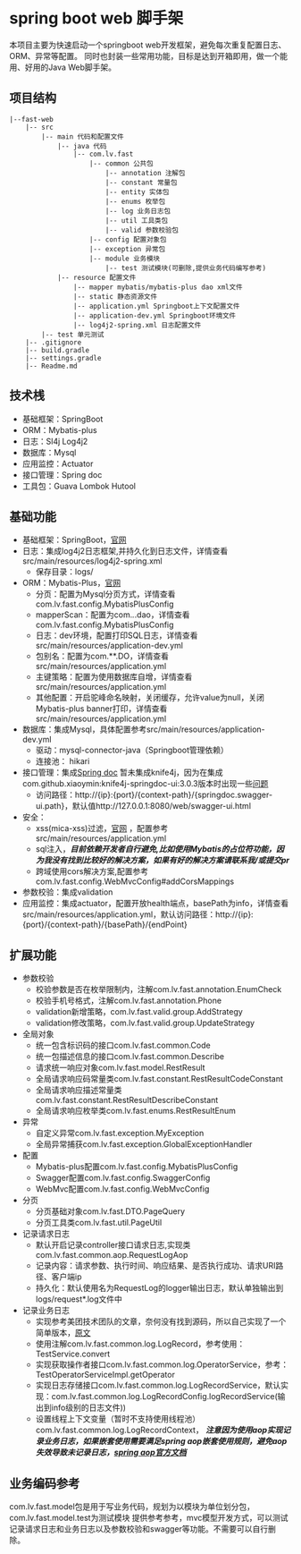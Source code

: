 # spring boot web 脚手架
本项目主要为快速启动一个springboot web开发框架，避免每次重复配置日志、ORM、异常等配置。
同时也封装一些常用功能，目标是达到开箱即用，做一个能用、好用的Java Web脚手架。
## 项目结构
```
|--fast-web  
    |-- src  
        |-- main 代码和配置文件  
            |-- java 代码  
                |-- com.lv.fast  
                    |-- common 公共包
                        |-- annotation 注解包  
                        |-- constant 常量包  
                        |-- entity 实体包  
                        |-- enums 枚举包
                        |-- log 业务日志包  
                        |-- util 工具类包  
                        |-- valid 参数校验包  
                    |-- config 配置对象包  
                    |-- exception 异常包  
                    |-- module 业务模块
                        |-- test 测试模块(可删除,提供业务代码编写参考)
            |-- resource 配置文件  
                |-- mapper mybatis/mybatis-plus dao xml文件  
                |-- static 静态资源文件  
                |-- application.yml Springboot上下文配置文件  
                |-- application-dev.yml Springboot环境文件  
                |-- log4j2-spring.xml 日志配置文件  
        |-- test 单元测试  
    |-- .gitignore  
    |-- build.gradle  
    |-- settings.gradle  
    |-- Readme.md
```
## 技术桟
- 基础框架：SpringBoot
- ORM：Mybatis-plus
- 日志：Sl4j Log4j2
- 数据库：Mysql
- 应用监控：Actuator
- 接口管理：Spring doc
- 工具包：Guava Lombok Hutool
## 基础功能
- 基础框架：SpringBoot，[官网](https://spring.io/projects/spring-boot)
- 日志：集成log4j2日志框架,并持久化到日志文件，详情查看src/main/resources/log4j2-spring.xml
  - 保存目录：logs/
- ORM：Mybatis-Plus，[官网](https://mp.baomidou.com/)
  - 分页：配置为Mysql分页方式，详情查看com.lv.fast.config.MybatisPlusConfig
  - mapperScan：配置为com.*.*.dao，详情查看com.lv.fast.config.MybatisPlusConfig
  - 日志：dev环境，配置打印SQL日志，详情查看src/main/resources/application-dev.yml
  - 包别名：配置为com.**.DO，详情查看src/main/resources/application.yml
  - 主键策略：配置为使用数据库自增，详情查看src/main/resources/application.yml
  - 其他配置：开启驼峰命名映射，关闭缓存，允许value为null，关闭Mybatis-plus banner打印，详情查看src/main/resources/application.yml
- 数据库：集成Mysql，具体配置参考src/main/resources/application-dev.yml
  - 驱动：mysql-connector-java（Springboot管理依赖）
  - 连接池： hikari
- 接口管理：集成[Spring doc](https://springdoc.org/#properties) 暂未集成knife4j，因为在集成com.github.xiaoymin:knife4j-springdoc-ui:3.0.3版本时出现一些[问题](https://gitee.com/xiaoym/knife4j/issues/I4J6R7)
  - 访问路径：http://{ip}:{port}/{context-path}/{springdoc.swagger-ui.path}，默认值http://127.0.0.1:8080/web/swagger-ui.html
- 安全：
  - xss(mica-xss)过滤，[官网](https://gitee.com/596392912/mica/tree/master/mica-xss) ，配置参考src/main/resources/application.yml
  - sql注入，***目前依赖开发者自行避免,比如使用Mybatis的占位符功能，因为我没有找到比较好的解决方案，如果有好的解决方案请联系我/或提交pr***
  - 跨域使用cors解决方案,配置参考com.lv.fast.config.WebMvcConfig#addCorsMappings
- 参数校验：集成validation
- 应用监控：集成actuator，配置开放health端点，basePath为info，详情查看src/main/resources/application.yml，默认访问路径：http://{ip}:{port}/{context-path}/{basePath}/{endPoint}
## 扩展功能
  - 参数校验
    - 校验参数是否在枚举限制内，注解com.lv.fast.annotation.EnumCheck
    - 校验手机号格式，注解com.lv.fast.annotation.Phone
    - validation新增策略，com.lv.fast.valid.group.AddStrategy
    - validation修改策略，com.lv.fast.valid.group.UpdateStrategy
  - 全局对象
    - 统一包含标识码的接口com.lv.fast.common.Code
    - 统一包描述信息的接口com.lv.fast.common.Describe
    - 请求统一响应对象com.lv.fast.model.RestResult
    - 全局请求响应码常量类com.lv.fast.constant.RestResultCodeConstant
    - 全局请求响应描述常量类com.lv.fast.constant.RestResultDescribeConstant
    - 全局请求响应枚举类com.lv.fast.enums.RestResultEnum
  - 异常
    - 自定义异常com.lv.fast.exception.MyException
    - 全局异常捕获com.lv.fast.exception.GlobalExceptionHandler
  - 配置
    - Mybatis-plus配置com.lv.fast.config.MybatisPlusConfig
    - Swagger配置com.lv.fast.config.SwaggerConfig
    - WebMvc配置com.lv.fast.config.WebMvcConfig
  - 分页
    - 分页基础对象com.lv.fast.DTO.PageQuery
    - 分页工具类com.lv.fast.util.PageUtil
  - 记录请求日志
    - 默认开启记录controller接口请求日志,实现类com.lv.fast.common.aop.RequestLogAop
    - 记录内容：请求参数、执行时间、响应结果、是否执行成功、请求URI路径、客户端ip
    - 持久化：默认使用名为RequestLog的logger输出日志，默认单独输出到logs/request*.log文件中
  - 记录业务日志
    - 实现参考美团技术团队的文章，奈何没有找到源码，所以自己实现了一个简单版本，[原文](https://mp.weixin.qq.com/s/JC51S_bI02npm4CE5NEEow)
    - 使用注解com.lv.fast.common.log.LogRecord，参考使用：TestService.convert
    - 实现获取操作者接口com.lv.fast.common.log.OperatorService，参考：TestOperatorServiceImpl.getOperator
    - 实现日志存储接口com.lv.fast.common.log.LogRecordService，默认实现：com.lv.fast.common.log.LogRecordConfig.logRecordService(输出到info级别的日志文件))
    - 设置线程上下文变量（暂时不支持使用线程池）com.lv.fast.common.log.LogRecordContext，
      ***注意因为使用aop实现记录业务日志，如果嵌套使用需要满足spring aop嵌套使用规则，避免aop失效导致未记录日志，[spring aop官方文档](https://docs.spring.io/spring-framework/docs/current/reference/html/core.html#aop)***
## 业务编码参考
com.lv.fast.model包是用于写业务代码，规划为以模块为单位划分包，com.lv.fast.model.test为测试模块
提供参考参考，mvc模型开发方式，可以测试记录请求日志和业务日志以及参数校验和swagger等功能。不需要可以自行删除。